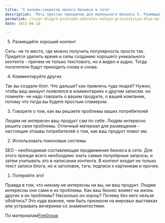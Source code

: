 ```yaml
---
title: '5 онлайн-секретов малого бизнеса в сети'
description: 'Пять простых принципов для маленького бизнеса 5. Размещайте хороший контент Сеть- не то место, где можно получить популярность просто так. Придется уделить время и силы созданию хорошего уникального контента - причем не только текстового, но и видео и аудио. Тогда посетители будут приходить снова и снова.'
permalink: /ru/pr-blog/5-prostykh-sekretov-onlayn-prisutstviya-dlya-malenkogo-biznesa
date: 2011-06-18

---
```


5. Размещайте хороший контент

Сеть- не  то место, где можно получить популярность просто так. Придется уделить время и силы созданию хорошего уникального контента - причем не только текстового, но и видео и аудио. Тогда посетители будут приходить снова и снова.

4. Комментируйте других

Так вы создали блог. Что дальше? как привлечь туда людей? Нужно, чтобы ваш аккаунт появлялся в комментариях к другим записям. но помните- не надо говорить о вашем продукте, о вашей компании, потому что тогда вы будете простым спамером.

3. Говорите о том, как вы решаете проблемы ваших потребителей

Людям не интересен ваш продукт сам по себе. Людям интересно решить свои проблемы. Отличный материал для размещения - настоящие отзывы потребителей о том, как ваш продукт помог им.

2. Использовать поисковые системы

SEO - необходимая составляющая продвижения бизнеса в сети. Для этого прежде всего необходимо знать самые популярные запросы, и затем учитывать это в написании контента. В контент входит не только текст записи блога, но и заголовок, тэги, подписи к картинкам и прочее.

1. Потеряйте эго!

 Правда в том, что никому не интересны ни вы, ни ваш продукт. Людям интересны они сами и их проблемы. Как ваш бизнес влияет на жизнь других и их проблемы? Насколько он хорош? Почему без него нельзя обойтись? Это куда важнее, чем быть призером на мировых выставках или устраивать вечеринки со знаменитостями.

По материалам<a href="http://fireprgroup.wordpress.com/2011/06/16/5-important-pr-tips-for-small-businesses/">FireGroup</a>

